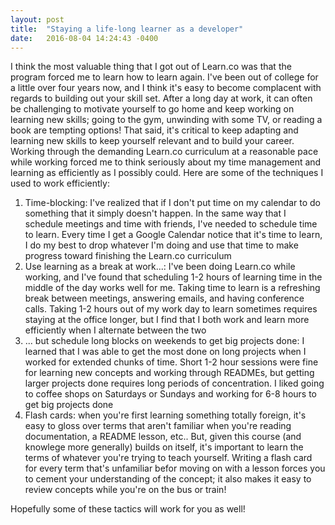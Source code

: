 ```yaml
---
layout: post
title:  "Staying a life-long learner as a developer"
date:   2016-08-04 14:24:43 -0400
---
```



I think the most valuable thing that I got out of Learn.co was that the program forced me to learn how to learn again. I've been out of college for a little over four years now, and I think it's easy to become complacent with regards to building out your skill set. After a long day at work, it can often be challenging to motivate yourself to go home and keep working on learning new skills; going to the gym, unwinding with some TV, or reading a book are tempting options! That said, it's critical to keep adapting and learning new skills to keep yourself relevant and to build your career.  Working through the demanding Learn.co curriculum at a reasonable pace while working forced me to think seriously about my time management and learning as efficiently as I possibly could. Here are some of the techniques I used to work efficiently:

1. Time-blocking: I've realized that if I don't put time on my calendar to do something that it simply doesn't happen. In the same way that I schedule meetings and time with friends, I've needed to schedule time to learn. Every time I get a Google Calendar notice that it's time to learn, I do my best to drop whatever I'm doing and use that time to make progress toward finishing the Learn.co curriculum
2. Use learning as a break at work...: I've been doing Learn.co while working, and I've found that scheduling 1-2 hours of learning time in the middle of the day works well for me. Taking time to learn is a refreshing break between meetings, answering emails, and having conference calls. Taking 1-2 hours out of my work day to learn sometimes requires staying at the office longer, but I find that I both work and learn more efficiently when I alternate between the two
3. ... but schedule long blocks on weekends to get big projects done: I learned that I was able to get the most done on long projects when I worked for extended chunks of time. Short 1-2 hour sessions were fine for learning new concepts and working through READMEs, but getting larger projects done requires long periods of concentration. I liked going to coffee shops on Saturdays or Sundays and working for 6-8 hours to get big projects done
4. Flash cards: when you're first learning something totally foreign, it's easy to gloss over terms that aren't familiar when you're reading documentation, a README lesson, etc.. But, given this course (and knowlege more generally) builds on itself, it's important to learn the terms of whatever you're trying to teach yourself. Writing a flash card for every term that's unfamiliar befor moving on with a lesson forces you to cement your understanding of the concept; it also makes it easy to review concepts while you're on the bus or train!

Hopefully some of these tactics will work for you as well!
